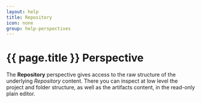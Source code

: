 ```yaml
---
layout: help
title: Repository
icon: none
group: help-perspectives
---
```


{{ page.title }} Perspective
===

The **Repository** perspective gives access to the raw structure of the underlying *Repository* content.
There you can inspect at low level the project and folder structure, as well as the artifacts content, in the read-only plain editor.

